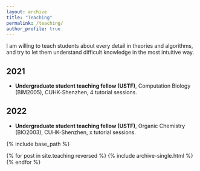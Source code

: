 ```yaml
---
layout: archive
title: "Teaching"
permalink: /teaching/
author_profile: true
---
```


I am willing to teach students about every detail in theories and algorithms, and try to let them understand difficult knowledge in the most intuitive way.

## 2021
* **Undergraduate student teaching fellow (USTF)**, Computation Biology (BIM2005), CUHK-Shenzhen, 4 tutorial sessions.

## 2022
* **Undergraduate student teaching fellow (USTF)**, Organic Chemistry (BIO2003), CUHK-Shenzhen, x tutorial sessions.


{% include base_path %}

{% for post in site.teaching reversed %}
  {% include archive-single.html %}
{% endfor %}
